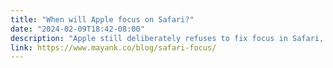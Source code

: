 ```yaml
---
title: "When will Apple focus on Safari?"
date: "2024-02-09T18:42-08:00"
description: "Apple still deliberately refuses to fix focus in Safari, forcing developers to find clumsy workarounds."
link: https://www.mayank.co/blog/safari-focus/
---
```

